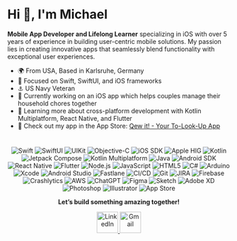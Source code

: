 # Hi 👋, I'm Michael

**Mobile App Developer and Lifelong Learner** specializing in iOS with over 5 years of experience in building user-centric mobile solutions. My passion lies in creating innovative apps that seamlessly blend functionality with exceptional user experiences.

- 🌍 From USA, Based in Karlsruhe, Germany  
- 📱 Focused on Swift, SwiftUI, and iOS frameworks
- ⚓️ US Navy Veteran
- 🐝 Currently working on an iOS app which helps couples manage their household chores together 
- 🌱 Learning more about cross-platform development with Kotlin Multiplatform, React Native, and Flutter
- 🔗 Check out my app in the App Store: [Qew it! - Your To-Look-Up App](https://apps.apple.com/us/app/qew-it-your-to-look-up-app/id1469611711)  

# 

<p align="center">
  <!-- 🚀 Languages & Frameworks -->
  <img src="https://img.shields.io/badge/Swift-000000?style=for-the-badge&logo=swift&logoColor=white" alt="Swift"/>
  <img src="https://img.shields.io/badge/SwiftUI-000000?style=for-the-badge&logo=swift&logoColor=white" alt="SwiftUI"/>
  <img src="https://img.shields.io/badge/UIKit-000000?style=for-the-badge&logo=apple&logoColor=white" alt="UIKit"/>
  <img src="https://img.shields.io/badge/Objective--C-000000?style=for-the-badge&logo=apple&logoColor=white" alt="Objective-C"/>
  <img src="https://img.shields.io/badge/iOS%20SDK-000000?style=for-the-badge&logo=apple&logoColor=white" alt="iOS SDK"/>
  <img src="https://img.shields.io/badge/Apple%20HIG-000000?style=for-the-badge&logo=apple&logoColor=white" alt="Apple HIG"/>
  
  <!-- Android & Kotlin -->
  <img src="https://img.shields.io/badge/Kotlin-000000?style=for-the-badge&logo=kotlin&logoColor=white" alt="Kotlin"/>
  <img src="https://img.shields.io/badge/Jetpack%20Compose-000000?style=for-the-badge&logo=jetpack-compose&logoColor=white" alt="Jetpack Compose"/>
  <img src="https://img.shields.io/badge/Kotlin%20Multiplatform-000000?style=for-the-badge&logo=kotlin&logoColor=white" alt="Kotlin Multiplatform"/>
  <img src="https://img.shields.io/badge/Java-000000?style=for-the-badge&logo=java&logoColor=white" alt="Java"/>
  <img src="https://img.shields.io/badge/Android%20SDK-000000?style=for-the-badge&logo=android&logoColor=white" alt="Android SDK"/>
  
  <!-- Cross-Platform & Web -->
  <img src="https://img.shields.io/badge/React%20Native-000000?style=for-the-badge&logo=react&logoColor=white" alt="React Native"/>
  <img src="https://img.shields.io/badge/Flutter-000000?style=for-the-badge&logo=flutter&logoColor=white" alt="Flutter"/>
  <img src="https://img.shields.io/badge/Node.js-000000?style=for-the-badge&logo=node.js&logoColor=white" alt="Node.js"/>
  <img src="https://img.shields.io/badge/JavaScript-000000?style=for-the-badge&logo=javascript&logoColor=white" alt="JavaScript"/>
  <img src="https://img.shields.io/badge/HTML5-000000?style=for-the-badge&logo=html5&logoColor=white" alt="HTML5"/>
  <img src="https://img.shields.io/badge/C%23-000000?style=for-the-badge&logo=csharp&logoColor=white" alt="C#"/>
  <img src="https://img.shields.io/badge/Arduino-000000?style=for-the-badge&logo=arduino&logoColor=white" alt="Arduino"/>
  
  <!-- 🔧 Development Tools -->
  <img src="https://img.shields.io/badge/Xcode-000000?style=for-the-badge&logo=xcode&logoColor=white" alt="Xcode"/>
  <img src="https://img.shields.io/badge/Android%20Studio-000000?style=for-the-badge&logo=android-studio&logoColor=white" alt="Android Studio"/>
  <img src="https://img.shields.io/badge/Fastlane-000000?style=for-the-badge&logo=fastlane&logoColor=white" alt="Fastlane"/>
  <img src="https://img.shields.io/badge/CI/CD-000000?style=for-the-badge&logo=github-actions&logoColor=white" alt="CI/CD"/>
  <img src="https://img.shields.io/badge/Git-000000?style=for-the-badge&logo=git&logoColor=white" alt="Git"/>
  <img src="https://img.shields.io/badge/JIRA-000000?style=for-the-badge&logo=jira&logoColor=white" alt="JIRA"/>
  <img src="https://img.shields.io/badge/Firebase-000000?style=for-the-badge&logo=firebase&logoColor=white" alt="Firebase"/>
  <img src="https://img.shields.io/badge/Crashlytics-000000?style=for-the-badge&logo=firebase&logoColor=white" alt="Crashlytics"/>
  <img src="https://img.shields.io/badge/Amazon%20AWS-000000?style=for-the-badge&logo=amazon-aws&logoColor=white" alt="AWS"/>
  <img src="https://img.shields.io/badge/ChatGPT-000000?style=for-the-badge&logo=openai&logoColor=white" alt="ChatGPT"/>
  
  <!-- 🎨 Design & Prototyping -->
  <img src="https://img.shields.io/badge/Figma-000000?style=for-the-badge&logo=figma&logoColor=white" alt="Figma"/>
  <img src="https://img.shields.io/badge/Sketch-000000?style=for-the-badge&logo=sketch&logoColor=white" alt="Sketch"/>
  <img src="https://img.shields.io/badge/Adobe%20XD-000000?style=for-the-badge&logo=adobe-xd&logoColor=white" alt="Adobe XD"/>
  <img src="https://img.shields.io/badge/Photoshop-000000?style=for-the-badge&logo=adobe-photoshop&logoColor=white" alt="Photoshop"/>
  <img src="https://img.shields.io/badge/Illustrator-000000?style=for-the-badge&logo=adobe-illustrator&logoColor=white" alt="Illustrator"/>
  
  <!-- 📱 App Deployment & Distribution -->
  <img src="https://img.shields.io/badge/App%20Store-000000?style=for-the-badge&logo=app-store&logoColor=white" alt="App Store"/>  
</p>

<!-- Centered Subheading -->
<p align="center">
  <b>Let’s build something amazing together!</b>
</p>

<p align="center">
  <!-- LinkedIn Icon -->
  <a href="https://linkedin.com/in/michael-a-colonna" target="_blank">
    <img src="https://img.icons8.com/color/96/000000/linkedin.png" alt="LinkedIn" width="48" height="48"/>
  </a>
  <!-- Gmail Icon -->
  <a href="mailto:mcolonnajr@gmail.com" target="_blank">
    <img src="https://img.icons8.com/color/96/000000/gmail.png" alt="Gmail" width="48" height="48"/>
  </a>
</p>

<!--
**mcolojr/mcolojr** is a ✨ _special_ ✨ repository because its `README.md` (this file) appears on your GitHub profile.

Here are some ideas to get you started:

- 🔭 I’m currently working on ...
- 🌱 I’m currently learning ...
- 👯 I’m looking to collaborate on ...
- 🤔 I’m looking for help with ...
- 💬 Ask me about ...
- 📫 How to reach me: ...
- 😄 Pronouns: ...
- ⚡ Fun fact: ...

-->
